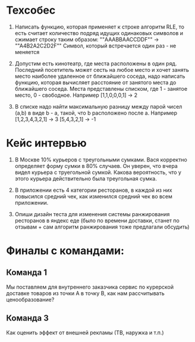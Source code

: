 # Техсобес

1) Написать функцию, которая применяет к строке алгоритм RLE, то есть считает количество подряд идущих одинаковых символов и сжимает строку таким образом: 
""AAABBAACCDDF"" -> ""A4B2A2C2D2F""
Символ, который встречается один раз - не меняется


2) Допустим есть кинотеатр, где места расположены в один ряд. 
Последний посетитель может сесть на любое место и хочет занять место наиболее удаленное от ближайшего соседа, надо написать функцию, которая вычисляет расстояние от занятого места до ближайшего соседа. 
Места представлены списком, где 1 - занятое место, 0 - свободное. 
Например [1,1,0,0,0,1] -> 2


3) В списке надо найти максимальную разницу между парой чисел (a,b) в виде  b - a, такой, что b расположено после a. 
Например
[1,2,3,4,3,2,1] ->  3 
[5,4,3,2,1] -> -1

# Кейс интервью 

1) В Москве 10% курьеров с треугольными сумками. Вася корректно определяет форму сумки в 80% случаев. Он уверен, что вчера видел курьера с труегольной сумкой. Какова вероятность, что у этого курьера действительно была треугольная сумка. 

2) В приложении есть 4 категории ресторанов, в каждой из них повысился средний чек, как изменился средний чек во всем приложении. 


3) Опиши дизайн теста для изменения системы ранжирования ресторанов в яндекс еде (было по времени доставки, станет по отзывам + сам алгоритм ранжирования тоже предлагали обсудить)

# Финалы с командами:

## Команда 1

Мы поставляем для внутреннего заказчика сервис по курерской доставке товаров из точки A в точку B, как нам рассчитывать ценообразование? 

## Команда 3

Как оценить эффект от внешней рекламы (ТВ, наружка и т.п.) 
